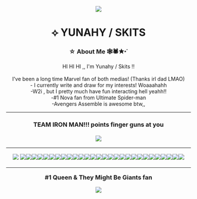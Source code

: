 

<div align="center">
  <img src="https://i.pinimg.com/originals/5c/62/17/5c621759d6e4d0f66505f19fd48b0f36.gif"  />
</div>

<h1 align="center"> ⟡ YUNAHY / SKITS </h1>

###

<h3 align="center">☆ About Me 🕸️🕷✮⋆˙</h3>

<p align="center">HI HI HI ,, I'm Yunahy / Skits !! <br><br> I've been a long time Marvel fan of both medias! (Thanks irl dad LMAO)<br>- I currently write and draw for my interests! Woaaahahh<br>-W2i , but I pretty much have fun interacting hell yeahh!!<br>-#1 Nova fan from Ultimate Spider-man<br>-Avengers Assemble is awesome btw,, </p>

***

<h3 align="center"> TEAM IRON MAN!!! points finger guns at you<br><br> 
  <div align="center">
<img src= "https://i.gifer.com/Xm8K.gif" />
</div>

***
<div align="center">
  <img src="https://64.media.tumblr.com/84f1b55a80cc05597059599cf10ab169/441d3f2b18102c4f-f5/s100x200/65801d9778b08148c120f4a90c58520b99866dd6.gifv" /> <img src="https://64.media.tumblr.com/865cabfb9a98c5bdef5cfdf6b4a734dc/441d3f2b18102c4f-f1/s100x200/d437f7d3aa3d3adda52b2b838597e526da4620b2.gifv" /><img src="https://64.media.tumblr.com/d25666bcb655f49ff923a172743d2f5d/2c56ced0da2eab54-7a/s100x200/04f634ad7e052153ac86ed77a2321dbb87021361.gifv" /><img src="https://64.media.tumblr.com/9699f94562d72f2a82da98459eba3f4c/86bd00967544e2d5-b8/s100x200/4fa4db8e047b032ef5643383d13b7887b7f6af2a.gifv" /><img src="https://64.media.tumblr.com/93020a86605844e3eae98991d59da9d9/86bd00967544e2d5-17/s100x200/3f8b76993300bed77cc079a2fa1e43d84e1311aa.gifv" /><img src="https://64.media.tumblr.com/a643c60f1b3860b4a60ae967a7f34008/7ed6e54f89a73a09-30/s100x200/689e77afc721eb02d843e0af3bd2dad68ea52fbd.gifv" /><img src="https://images-wixmp-ed30a86b8c4ca887773594c2.wixmp.com/f/d3cfb97c-1f7a-4b8d-a648-236a07ae2de4/d84h0e0-05b560de-a3f1-43c6-b63f-e5892c2e4ba1.gif?token=eyJ0eXAiOiJKV1QiLCJhbGciOiJIUzI1NiJ9.eyJzdWIiOiJ1cm46YXBwOjdlMGQxODg5ODIyNjQzNzNhNWYwZDQxNWVhMGQyNmUwIiwiaXNzIjoidXJuOmFwcDo3ZTBkMTg4OTgyMjY0MzczYTVmMGQ0MTVlYTBkMjZlMCIsIm9iaiI6W1t7InBhdGgiOiIvZi9kM2NmYjk3Yy0xZjdhLTRiOGQtYTY0OC0yMzZhMDdhZTJkZTQvZDg0aDBlMC0wNWI1NjBkZS1hM2YxLTQzYzYtYjYzZi1lNTg5MmMyZTRiYTEuZ2lmIn1dXSwiYXVkIjpbInVybjpzZXJ2aWNlOmZpbGUuZG93bmxvYWQiXX0.ZauXkN_3yiQpD22RyGhcm0nbulN2k-FbQrdrKc7eU9s" /><img src="https://images-wixmp-ed30a86b8c4ca887773594c2.wixmp.com/f/e981a6e2-3dc4-4079-8d34-1920c7d4d7da/d7yt6i2-96e50ddd-108c-44d9-9725-d51adca5ca9a.gif?token=eyJ0eXAiOiJKV1QiLCJhbGciOiJIUzI1NiJ9.eyJzdWIiOiJ1cm46YXBwOjdlMGQxODg5ODIyNjQzNzNhNWYwZDQxNWVhMGQyNmUwIiwiaXNzIjoidXJuOmFwcDo3ZTBkMTg4OTgyMjY0MzczYTVmMGQ0MTVlYTBkMjZlMCIsIm9iaiI6W1t7InBhdGgiOiIvZi9lOTgxYTZlMi0zZGM0LTQwNzktOGQzNC0xOTIwYzdkNGQ3ZGEvZDd5dDZpMi05NmU1MGRkZC0xMDhjLTQ0ZDktOTcyNS1kNTFhZGNhNWNhOWEuZ2lmIn1dXSwiYXVkIjpbInVybjpzZXJ2aWNlOmZpbGUuZG93bmxvYWQiXX0.W1n2XSaGSE15oTGbSFGrfCM73RFL3H_nSq9EPMEJOhc" /><img src="https://images-wixmp-ed30a86b8c4ca887773594c2.wixmp.com/f/34ce505e-bb08-436c-9116-f92a5f14df3b/d585jfk-201132f1-3415-41fa-952d-f88e8c0ff62e.gif?token=eyJ0eXAiOiJKV1QiLCJhbGciOiJIUzI1NiJ9.eyJzdWIiOiJ1cm46YXBwOjdlMGQxODg5ODIyNjQzNzNhNWYwZDQxNWVhMGQyNmUwIiwiaXNzIjoidXJuOmFwcDo3ZTBkMTg4OTgyMjY0MzczYTVmMGQ0MTVlYTBkMjZlMCIsIm9iaiI6W1t7InBhdGgiOiIvZi8zNGNlNTA1ZS1iYjA4LTQzNmMtOTExNi1mOTJhNWYxNGRmM2IvZDU4NWpmay0yMDExMzJmMS0zNDE1LTQxZmEtOTUyZC1mODhlOGMwZmY2MmUuZ2lmIn1dXSwiYXVkIjpbInVybjpzZXJ2aWNlOmZpbGUuZG93bmxvYWQiXX0.4SGsWa6UMgYCVBd_1hyAb3aJrL69xf8sOfYEcCeWIQE" /><img src="https://images-wixmp-ed30a86b8c4ca887773594c2.wixmp.com/f/34ce505e-bb08-436c-9116-f92a5f14df3b/d52zxls-3945a7c8-8de4-493d-9e55-280c9ada74d2.gif?token=eyJ0eXAiOiJKV1QiLCJhbGciOiJIUzI1NiJ9.eyJzdWIiOiJ1cm46YXBwOjdlMGQxODg5ODIyNjQzNzNhNWYwZDQxNWVhMGQyNmUwIiwiaXNzIjoidXJuOmFwcDo3ZTBkMTg4OTgyMjY0MzczYTVmMGQ0MTVlYTBkMjZlMCIsIm9iaiI6W1t7InBhdGgiOiIvZi8zNGNlNTA1ZS1iYjA4LTQzNmMtOTExNi1mOTJhNWYxNGRmM2IvZDUyenhscy0zOTQ1YTdjOC04ZGU0LTQ5M2QtOWU1NS0yODBjOWFkYTc0ZDIuZ2lmIn1dXSwiYXVkIjpbInVybjpzZXJ2aWNlOmZpbGUuZG93bmxvYWQiXX0.XN8YKQx5WAjuGdrHqdA4XbVCDh1nrgk-KsVwdiz9nQc" /><img src="https://images-wixmp-ed30a86b8c4ca887773594c2.wixmp.com/f/34ce505e-bb08-436c-9116-f92a5f14df3b/d57ie4r-224fac21-408c-479a-9142-6f69aac5038c.gif?token=eyJ0eXAiOiJKV1QiLCJhbGciOiJIUzI1NiJ9.eyJzdWIiOiJ1cm46YXBwOjdlMGQxODg5ODIyNjQzNzNhNWYwZDQxNWVhMGQyNmUwIiwiaXNzIjoidXJuOmFwcDo3ZTBkMTg4OTgyMjY0MzczYTVmMGQ0MTVlYTBkMjZlMCIsIm9iaiI6W1t7InBhdGgiOiIvZi8zNGNlNTA1ZS1iYjA4LTQzNmMtOTExNi1mOTJhNWYxNGRmM2IvZDU3aWU0ci0yMjRmYWMyMS00MDhjLTQ3OWEtOTE0Mi02ZjY5YWFjNTAzOGMuZ2lmIn1dXSwiYXVkIjpbInVybjpzZXJ2aWNlOmZpbGUuZG93bmxvYWQiXX0.PgUq_qARWKxdAHqG8B7iVafslT-ixvxo82jK6pkSanI" /><img src="https://images-wixmp-ed30a86b8c4ca887773594c2.wixmp.com/f/34ce505e-bb08-436c-9116-f92a5f14df3b/d4z4oi5-1ebdc6e6-ac01-41fe-82a3-235452854ae6.gif?token=eyJ0eXAiOiJKV1QiLCJhbGciOiJIUzI1NiJ9.eyJzdWIiOiJ1cm46YXBwOjdlMGQxODg5ODIyNjQzNzNhNWYwZDQxNWVhMGQyNmUwIiwiaXNzIjoidXJuOmFwcDo3ZTBkMTg4OTgyMjY0MzczYTVmMGQ0MTVlYTBkMjZlMCIsIm9iaiI6W1t7InBhdGgiOiIvZi8zNGNlNTA1ZS1iYjA4LTQzNmMtOTExNi1mOTJhNWYxNGRmM2IvZDR6NG9pNS0xZWJkYzZlNi1hYzAxLTQxZmUtODJhMy0yMzU0NTI4NTRhZTYuZ2lmIn1dXSwiYXVkIjpbInVybjpzZXJ2aWNlOmZpbGUuZG93bmxvYWQiXX0.ycSnzXYpUiTpW2-aexTO9XxfW5CcyGTg26ef5BAZ-fU" /><img src="https://images-wixmp-ed30a86b8c4ca887773594c2.wixmp.com/f/65aaf0dd-39d4-4b62-95da-3fe7d73d288f/d7z6gcx-1e8c7e37-f459-4146-b300-3b28934a91c4.gif?token=eyJ0eXAiOiJKV1QiLCJhbGciOiJIUzI1NiJ9.eyJzdWIiOiJ1cm46YXBwOjdlMGQxODg5ODIyNjQzNzNhNWYwZDQxNWVhMGQyNmUwIiwiaXNzIjoidXJuOmFwcDo3ZTBkMTg4OTgyMjY0MzczYTVmMGQ0MTVlYTBkMjZlMCIsIm9iaiI6W1t7InBhdGgiOiIvZi82NWFhZjBkZC0zOWQ0LTRiNjItOTVkYS0zZmU3ZDczZDI4OGYvZDd6NmdjeC0xZThjN2UzNy1mNDU5LTQxNDYtYjMwMC0zYjI4OTM0YTkxYzQuZ2lmIn1dXSwiYXVkIjpbInVybjpzZXJ2aWNlOmZpbGUuZG93bmxvYWQiXX0.W9hJ0W3Wt0LoCvgKTzf7OAKDEZb0YtNYSPMRT55ewQs" /><img src="https://images-wixmp-ed30a86b8c4ca887773594c2.wixmp.com/f/34ce505e-bb08-436c-9116-f92a5f14df3b/d4zcir6-92419a1f-dce1-4e38-92b3-8e2b0525c9a3.gif?token=eyJ0eXAiOiJKV1QiLCJhbGciOiJIUzI1NiJ9.eyJzdWIiOiJ1cm46YXBwOjdlMGQxODg5ODIyNjQzNzNhNWYwZDQxNWVhMGQyNmUwIiwiaXNzIjoidXJuOmFwcDo3ZTBkMTg4OTgyMjY0MzczYTVmMGQ0MTVlYTBkMjZlMCIsIm9iaiI6W1t7InBhdGgiOiIvZi8zNGNlNTA1ZS1iYjA4LTQzNmMtOTExNi1mOTJhNWYxNGRmM2IvZDR6Y2lyNi05MjQxOWExZi1kY2UxLTRlMzgtOTJiMy04ZTJiMDUyNWM5YTMuZ2lmIn1dXSwiYXVkIjpbInVybjpzZXJ2aWNlOmZpbGUuZG93bmxvYWQiXX0.L3hD9N30jRgueoTKeRgYxhjrSMgMr93SvFHDj4sgiP8" /><img src="https://images-wixmp-ed30a86b8c4ca887773594c2.wixmp.com/f/34ce505e-bb08-436c-9116-f92a5f14df3b/d4zhy7i-14460e42-3f44-446f-8710-90984a5cfdbc.gif?token=eyJ0eXAiOiJKV1QiLCJhbGciOiJIUzI1NiJ9.eyJzdWIiOiJ1cm46YXBwOjdlMGQxODg5ODIyNjQzNzNhNWYwZDQxNWVhMGQyNmUwIiwiaXNzIjoidXJuOmFwcDo3ZTBkMTg4OTgyMjY0MzczYTVmMGQ0MTVlYTBkMjZlMCIsIm9iaiI6W1t7InBhdGgiOiIvZi8zNGNlNTA1ZS1iYjA4LTQzNmMtOTExNi1mOTJhNWYxNGRmM2IvZDR6aHk3aS0xNDQ2MGU0Mi0zZjQ0LTQ0NmYtODcxMC05MDk4NGE1Y2ZkYmMuZ2lmIn1dXSwiYXVkIjpbInVybjpzZXJ2aWNlOmZpbGUuZG93bmxvYWQiXX0.mKGXGOMcgUDmDnhD_FBHpntIt7DRG0RcCvXd_YOo6bg" /><img src="https://images-wixmp-ed30a86b8c4ca887773594c2.wixmp.com/f/e469e4fd-4138-4b1c-9499-b9acc1217301/d4p1lqf-a91364bb-c371-4b89-a98b-54fbca9d20cc.gif?token=eyJ0eXAiOiJKV1QiLCJhbGciOiJIUzI1NiJ9.eyJzdWIiOiJ1cm46YXBwOjdlMGQxODg5ODIyNjQzNzNhNWYwZDQxNWVhMGQyNmUwIiwiaXNzIjoidXJuOmFwcDo3ZTBkMTg4OTgyMjY0MzczYTVmMGQ0MTVlYTBkMjZlMCIsIm9iaiI6W1t7InBhdGgiOiIvZi9lNDY5ZTRmZC00MTM4LTRiMWMtOTQ5OS1iOWFjYzEyMTczMDEvZDRwMWxxZi1hOTEzNjRiYi1jMzcxLTRiODktYTk4Yi01NGZiY2E5ZDIwY2MuZ2lmIn1dXSwiYXVkIjpbInVybjpzZXJ2aWNlOmZpbGUuZG93bmxvYWQiXX0.y_8t31-9BdBZpcU6oZRBLySSE5bFQmpZ2BSiubrmTgA" /><img src="https://images-wixmp-ed30a86b8c4ca887773594c2.wixmp.com/f/34ce505e-bb08-436c-9116-f92a5f14df3b/d4z4p9t-1b5823db-1b8c-49df-b7d7-5402ae64f6a5.gif?token=eyJ0eXAiOiJKV1QiLCJhbGciOiJIUzI1NiJ9.eyJzdWIiOiJ1cm46YXBwOjdlMGQxODg5ODIyNjQzNzNhNWYwZDQxNWVhMGQyNmUwIiwiaXNzIjoidXJuOmFwcDo3ZTBkMTg4OTgyMjY0MzczYTVmMGQ0MTVlYTBkMjZlMCIsIm9iaiI6W1t7InBhdGgiOiIvZi8zNGNlNTA1ZS1iYjA4LTQzNmMtOTExNi1mOTJhNWYxNGRmM2IvZDR6NHA5dC0xYjU4MjNkYi0xYjhjLTQ5ZGYtYjdkNy01NDAyYWU2NGY2YTUuZ2lmIn1dXSwiYXVkIjpbInVybjpzZXJ2aWNlOmZpbGUuZG93bmxvYWQiXX0.Xo1RJTr40JPb_BtTfW9za68vvNYDPswqZGdVidWzZX4" /><img src="https://images-wixmp-ed30a86b8c4ca887773594c2.wixmp.com/f/34ce505e-bb08-436c-9116-f92a5f14df3b/d4zjy5z-7b3bc434-9868-4386-ab9d-2b6d2f8e4805.gif?token=eyJ0eXAiOiJKV1QiLCJhbGciOiJIUzI1NiJ9.eyJzdWIiOiJ1cm46YXBwOjdlMGQxODg5ODIyNjQzNzNhNWYwZDQxNWVhMGQyNmUwIiwiaXNzIjoidXJuOmFwcDo3ZTBkMTg4OTgyMjY0MzczYTVmMGQ0MTVlYTBkMjZlMCIsIm9iaiI6W1t7InBhdGgiOiIvZi8zNGNlNTA1ZS1iYjA4LTQzNmMtOTExNi1mOTJhNWYxNGRmM2IvZDR6ank1ei03YjNiYzQzNC05ODY4LTQzODYtYWI5ZC0yYjZkMmY4ZTQ4MDUuZ2lmIn1dXSwiYXVkIjpbInVybjpzZXJ2aWNlOmZpbGUuZG93bmxvYWQiXX0.Euin2r6I39CsUE9mo8ZullrCf8g2gxPwDkhF22ppKJ4" /><img src="https://images-wixmp-ed30a86b8c4ca887773594c2.wixmp.com/f/6186d12d-e3d1-4c2e-bbc6-3555bae24378/d9i185l-d16b9775-5d93-4115-aef0-a836e80e8949.gif?token=eyJ0eXAiOiJKV1QiLCJhbGciOiJIUzI1NiJ9.eyJzdWIiOiJ1cm46YXBwOjdlMGQxODg5ODIyNjQzNzNhNWYwZDQxNWVhMGQyNmUwIiwiaXNzIjoidXJuOmFwcDo3ZTBkMTg4OTgyMjY0MzczYTVmMGQ0MTVlYTBkMjZlMCIsIm9iaiI6W1t7InBhdGgiOiIvZi82MTg2ZDEyZC1lM2QxLTRjMmUtYmJjNi0zNTU1YmFlMjQzNzgvZDlpMTg1bC1kMTZiOTc3NS01ZDkzLTQxMTUtYWVmMC1hODM2ZTgwZTg5NDkuZ2lmIn1dXSwiYXVkIjpbInVybjpzZXJ2aWNlOmZpbGUuZG93bmxvYWQiXX0.NW2aGMF6di4sjjfAqwq1pT658ctu4mUB7UN_0x4Q3IA" /><img src="https://images-wixmp-ed30a86b8c4ca887773594c2.wixmp.com/f/65aaf0dd-39d4-4b62-95da-3fe7d73d288f/d5flyzi-4f0d14ae-c1f1-4495-9396-e2c905d64147.gif?token=eyJ0eXAiOiJKV1QiLCJhbGciOiJIUzI1NiJ9.eyJzdWIiOiJ1cm46YXBwOjdlMGQxODg5ODIyNjQzNzNhNWYwZDQxNWVhMGQyNmUwIiwiaXNzIjoidXJuOmFwcDo3ZTBkMTg4OTgyMjY0MzczYTVmMGQ0MTVlYTBkMjZlMCIsIm9iaiI6W1t7InBhdGgiOiIvZi82NWFhZjBkZC0zOWQ0LTRiNjItOTVkYS0zZmU3ZDczZDI4OGYvZDVmbHl6aS00ZjBkMTRhZS1jMWYxLTQ0OTUtOTM5Ni1lMmM5MDVkNjQxNDcuZ2lmIn1dXSwiYXVkIjpbInVybjpzZXJ2aWNlOmZpbGUuZG93bmxvYWQiXX0.haGhTi6phH2FGeVeMNMdt3kzmM81wR3JIF1k_i-gwKA" /><img src="https://images-wixmp-ed30a86b8c4ca887773594c2.wixmp.com/f/34ce505e-bb08-436c-9116-f92a5f14df3b/d57uyx3-2d0eadbc-d53a-4108-bc19-b61a73f0ca02.gif?token=eyJ0eXAiOiJKV1QiLCJhbGciOiJIUzI1NiJ9.eyJzdWIiOiJ1cm46YXBwOjdlMGQxODg5ODIyNjQzNzNhNWYwZDQxNWVhMGQyNmUwIiwiaXNzIjoidXJuOmFwcDo3ZTBkMTg4OTgyMjY0MzczYTVmMGQ0MTVlYTBkMjZlMCIsIm9iaiI6W1t7InBhdGgiOiIvZi8zNGNlNTA1ZS1iYjA4LTQzNmMtOTExNi1mOTJhNWYxNGRmM2IvZDU3dXl4My0yZDBlYWRiYy1kNTNhLTQxMDgtYmMxOS1iNjFhNzNmMGNhMDIuZ2lmIn1dXSwiYXVkIjpbInVybjpzZXJ2aWNlOmZpbGUuZG93bmxvYWQiXX0.eiB2iWyimJOiFbroVidpgPAxDAuPIKTG72tt4p-hT2c" /><img src="https://images-wixmp-ed30a86b8c4ca887773594c2.wixmp.com/f/6186d12d-e3d1-4c2e-bbc6-3555bae24378/d9tqh8p-891e9c1d-d526-49eb-8363-35bbfbd9042f.gif?token=eyJ0eXAiOiJKV1QiLCJhbGciOiJIUzI1NiJ9.eyJzdWIiOiJ1cm46YXBwOjdlMGQxODg5ODIyNjQzNzNhNWYwZDQxNWVhMGQyNmUwIiwiaXNzIjoidXJuOmFwcDo3ZTBkMTg4OTgyMjY0MzczYTVmMGQ0MTVlYTBkMjZlMCIsIm9iaiI6W1t7InBhdGgiOiIvZi82MTg2ZDEyZC1lM2QxLTRjMmUtYmJjNi0zNTU1YmFlMjQzNzgvZDl0cWg4cC04OTFlOWMxZC1kNTI2LTQ5ZWItODM2My0zNWJiZmJkOTA0MmYuZ2lmIn1dXSwiYXVkIjpbInVybjpzZXJ2aWNlOmZpbGUuZG93bmxvYWQiXX0.lx400tmY-Iou6W00ojGDLsaYprqKMYlox0w6PPfJKxA" /><img src="https://images-wixmp-ed30a86b8c4ca887773594c2.wixmp.com/f/65aaf0dd-39d4-4b62-95da-3fe7d73d288f/d5aozy5-68836d4f-81f2-487f-a86c-28e346efade6.gif?token=eyJ0eXAiOiJKV1QiLCJhbGciOiJIUzI1NiJ9.eyJzdWIiOiJ1cm46YXBwOjdlMGQxODg5ODIyNjQzNzNhNWYwZDQxNWVhMGQyNmUwIiwiaXNzIjoidXJuOmFwcDo3ZTBkMTg4OTgyMjY0MzczYTVmMGQ0MTVlYTBkMjZlMCIsIm9iaiI6W1t7InBhdGgiOiIvZi82NWFhZjBkZC0zOWQ0LTRiNjItOTVkYS0zZmU3ZDczZDI4OGYvZDVhb3p5NS02ODgzNmQ0Zi04MWYyLTQ4N2YtYTg2Yy0yOGUzNDZlZmFkZTYuZ2lmIn1dXSwiYXVkIjpbInVybjpzZXJ2aWNlOmZpbGUuZG93bmxvYWQiXX0.NxYEg3W009NCEhWZKZEfiMjSsOlKGsHXrywJL4xgPyk" /><img src="https://images-wixmp-ed30a86b8c4ca887773594c2.wixmp.com/f/6186d12d-e3d1-4c2e-bbc6-3555bae24378/d9tqf8t-0c6b6bb4-4f34-4f78-8872-2c508a384ec1.gif?token=eyJ0eXAiOiJKV1QiLCJhbGciOiJIUzI1NiJ9.eyJzdWIiOiJ1cm46YXBwOjdlMGQxODg5ODIyNjQzNzNhNWYwZDQxNWVhMGQyNmUwIiwiaXNzIjoidXJuOmFwcDo3ZTBkMTg4OTgyMjY0MzczYTVmMGQ0MTVlYTBkMjZlMCIsIm9iaiI6W1t7InBhdGgiOiIvZi82MTg2ZDEyZC1lM2QxLTRjMmUtYmJjNi0zNTU1YmFlMjQzNzgvZDl0cWY4dC0wYzZiNmJiNC00ZjM0LTRmNzgtODg3Mi0yYzUwOGEzODRlYzEuZ2lmIn1dXSwiYXVkIjpbInVybjpzZXJ2aWNlOmZpbGUuZG93bmxvYWQiXX0.PMJm_5Io2cCfs2FwPc34iEt84M355d1n8iRvB-k7IKg" /><img src="https://images-wixmp-ed30a86b8c4ca887773594c2.wixmp.com/f/6186d12d-e3d1-4c2e-bbc6-3555bae24378/d9i184v-5504e3fa-e0e5-4b71-ae79-d2c06c6704ed.gif?token=eyJ0eXAiOiJKV1QiLCJhbGciOiJIUzI1NiJ9.eyJzdWIiOiJ1cm46YXBwOjdlMGQxODg5ODIyNjQzNzNhNWYwZDQxNWVhMGQyNmUwIiwiaXNzIjoidXJuOmFwcDo3ZTBkMTg4OTgyMjY0MzczYTVmMGQ0MTVlYTBkMjZlMCIsIm9iaiI6W1t7InBhdGgiOiIvZi82MTg2ZDEyZC1lM2QxLTRjMmUtYmJjNi0zNTU1YmFlMjQzNzgvZDlpMTg0di01NTA0ZTNmYS1lMGU1LTRiNzEtYWU3OS1kMmMwNmM2NzA0ZWQuZ2lmIn1dXSwiYXVkIjpbInVybjpzZXJ2aWNlOmZpbGUuZG93bmxvYWQiXX0.IZyb8CCc0JKDjWSqKiU9Dig61ob_lWAJL-pfakLcEH0" /><img src="https://images-wixmp-ed30a86b8c4ca887773594c2.wixmp.com/f/6186d12d-e3d1-4c2e-bbc6-3555bae24378/d9i185a-f59e9a5d-50dd-4b2f-9dc0-d9a739b1bd29.gif?token=eyJ0eXAiOiJKV1QiLCJhbGciOiJIUzI1NiJ9.eyJzdWIiOiJ1cm46YXBwOjdlMGQxODg5ODIyNjQzNzNhNWYwZDQxNWVhMGQyNmUwIiwiaXNzIjoidXJuOmFwcDo3ZTBkMTg4OTgyMjY0MzczYTVmMGQ0MTVlYTBkMjZlMCIsIm9iaiI6W1t7InBhdGgiOiIvZi82MTg2ZDEyZC1lM2QxLTRjMmUtYmJjNi0zNTU1YmFlMjQzNzgvZDlpMTg1YS1mNTllOWE1ZC01MGRkLTRiMmYtOWRjMC1kOWE3MzliMWJkMjkuZ2lmIn1dXSwiYXVkIjpbInVybjpzZXJ2aWNlOmZpbGUuZG93bmxvYWQiXX0.vdsEzljlk_0UnwfhEjhoGoivvQ-SJbR9hMnWFKfvAwQ" /><img src="https://images-wixmp-ed30a86b8c4ca887773594c2.wixmp.com/f/6186d12d-e3d1-4c2e-bbc6-3555bae24378/d937yz5-210f66f9-81e0-42ab-8235-fff47eddeb9d.gif?token=eyJ0eXAiOiJKV1QiLCJhbGciOiJIUzI1NiJ9.eyJzdWIiOiJ1cm46YXBwOjdlMGQxODg5ODIyNjQzNzNhNWYwZDQxNWVhMGQyNmUwIiwiaXNzIjoidXJuOmFwcDo3ZTBkMTg4OTgyMjY0MzczYTVmMGQ0MTVlYTBkMjZlMCIsIm9iaiI6W1t7InBhdGgiOiIvZi82MTg2ZDEyZC1lM2QxLTRjMmUtYmJjNi0zNTU1YmFlMjQzNzgvZDkzN3l6NS0yMTBmNjZmOS04MWUwLTQyYWItODIzNS1mZmY0N2VkZGViOWQuZ2lmIn1dXSwiYXVkIjpbInVybjpzZXJ2aWNlOmZpbGUuZG93bmxvYWQiXX0.h8yAOJVKgkwcuJOJq8-88prdisVJUHc4tXe-9zNeBp0" /><img src="https://images-wixmp-ed30a86b8c4ca887773594c2.wixmp.com/f/6186d12d-e3d1-4c2e-bbc6-3555bae24378/d8s5hlb-25aeaa23-b8fb-4bf6-b51e-9a9467568911.gif?token=eyJ0eXAiOiJKV1QiLCJhbGciOiJIUzI1NiJ9.eyJzdWIiOiJ1cm46YXBwOjdlMGQxODg5ODIyNjQzNzNhNWYwZDQxNWVhMGQyNmUwIiwiaXNzIjoidXJuOmFwcDo3ZTBkMTg4OTgyMjY0MzczYTVmMGQ0MTVlYTBkMjZlMCIsIm9iaiI6W1t7InBhdGgiOiIvZi82MTg2ZDEyZC1lM2QxLTRjMmUtYmJjNi0zNTU1YmFlMjQzNzgvZDhzNWhsYi0yNWFlYWEyMy1iOGZiLTRiZjYtYjUxZS05YTk0Njc1Njg5MTEuZ2lmIn1dXSwiYXVkIjpbInVybjpzZXJ2aWNlOmZpbGUuZG93bmxvYWQiXX0.78Su_47QmY6ICDxlM3T3W3rb1wuEDJdsVT7PHqWD5-s" /><img src="https://images-wixmp-ed30a86b8c4ca887773594c2.wixmp.com/f/6186d12d-e3d1-4c2e-bbc6-3555bae24378/d937z48-5a989da2-07e0-4dd3-bec5-fd2f093533de.gif?token=eyJ0eXAiOiJKV1QiLCJhbGciOiJIUzI1NiJ9.eyJzdWIiOiJ1cm46YXBwOjdlMGQxODg5ODIyNjQzNzNhNWYwZDQxNWVhMGQyNmUwIiwiaXNzIjoidXJuOmFwcDo3ZTBkMTg4OTgyMjY0MzczYTVmMGQ0MTVlYTBkMjZlMCIsIm9iaiI6W1t7InBhdGgiOiIvZi82MTg2ZDEyZC1lM2QxLTRjMmUtYmJjNi0zNTU1YmFlMjQzNzgvZDkzN3o0OC01YTk4OWRhMi0wN2UwLTRkZDMtYmVjNS1mZDJmMDkzNTMzZGUuZ2lmIn1dXSwiYXVkIjpbInVybjpzZXJ2aWNlOmZpbGUuZG93bmxvYWQiXX0.IIfD2utmXm1t4mCXip2yDY3lBC_vfo3UfgN4NVY678I" />

***

#1 Queen & They Might Be Giants fan

<div align="center">
  <img src="https://i.pinimg.com/originals/a9/96/be/a996be17d859835464ada0f712c52b13.gif"  />
</div>



###

